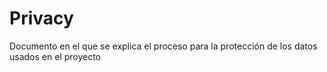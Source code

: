 # Privacy
Documento en el que se explica el proceso para la protección de los datos usados en el proyecto
